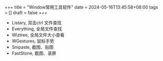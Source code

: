 +++
title = "Window常用工具软件"
date = 2024-05-16T13:45:58+08:00
tags = []
draft = false
+++

- Listary, 双击ctrl 文件查找
- Everything, 全局文件查找
- Wiztree, 全局文件大小查看
- WGestures, 鼠标手势
- Snipaste, 截图、贴图
- FastStone, 截图、录屏